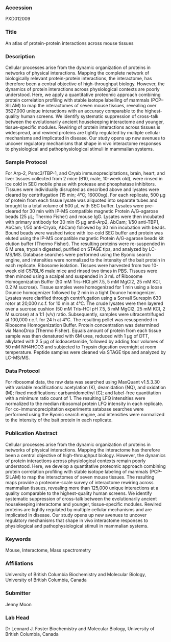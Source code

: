 ### Accession
PXD012009

### Title
An atlas of protein-protein interactions across mouse tissues

### Description
Cellular processes arise from the dynamic organization of proteins in networks of physical interactions. Mapping the complete network of biologically relevant protein-protein interactions, the interactome, has therefore been a central objective of high-throughput biology. However, the dynamics of protein interactions across physiological contexts are poorly understood. Here, we apply a quantitative proteomic approach combining protein correlation profiling with stable isotope labelling of mammals (PCP–SILAM) to map the interactomes of seven mouse tissues, revealing over 3527,000 unique interactions with an accuracy comparable to the highest-quality human screens. We identify systematic suppression of cross-talk between the evolutionarily ancient housekeeping interactome and younger, tissue-specific modules. Rewiring of protein interactions across tissues is widespread, and rewired proteins are tightly regulated by multiple cellular mechanisms and implicated in disease. Our study opens up new avenues to uncover regulatory mechanisms that shape in vivo interactome responses to physiological and pathophysiological stimuli in mammalian systems.

### Sample Protocol
For Arp-2, Psmc3/TBP-1, and Cryab immunoprecipitations, brain, heart, and liver tissues collected from 2 mice (B10, male, 10-week old), were rinsed in ice cold in SEC mobile phase with protease and phosphatase inhibitors. Tissues were individually disrupted as described above and lysates were cleared by centrifugation (15 min; 4°C; 16000xg). For each replicate, 500 µg of protein from each tissue lysate was aliquoted into separate tubes and brought to a total volume of 500 µL with SEC buffer. Lysates were pre-cleared for 30 min with IP-MS compatible magnetic Protein A/G-agarose beads (25 µL; Thermo Fisher) and mouse IgG. Lysates were then incubated with primary antibody for 30 min (5 µg anti-Arp2, AbCam; 1/50 anti-TBP1, AbCam; 1/50 anti-Cryab, AbCam) followed by 30 min incubation with beads. Bound beads were washed twice with ice-cold SEC buffer and protein was eluted using the IP-MS compatible magnetic Protein A/G-agarose beads kit elution buffer (Thermo Fisher). The resulting proteins were re-suspended in 6 M urea, trypsin digested, purified on STAGE tips, and analyzed by LC-MS/MS. Database searches were performed using the Byonic search engine, and intensities were normalized to the intensity of the bait protein in each replicate.  Ribosome isolation. Tissues were harvested from two 10-week old C57BL/6 male mice and rinsed two times in PBS. Tissues were then minced using a scalpel and suspended in 3 mL of Ribosome Homogenization Buffer (50 mM Tris-HCl pH 7.5, 5 mM MgCl2, 25 mM KCl, 0.2 M sucrose). Tissue samples were homogenized for 1 min using a loose Dounce homogenizer followed by 2 min in a tight Dounce homogenizer. Lysates were clarified through centrifugation using a Sorvall Surespin 630 rotor at 20,000 r.c.f. for 10 min at 4°C. The crude lysates were then layered over a sucrose cushion (50 mM Tris-HCl pH 7.5, 5 mM MgCl2, 25 mM KCl, 2 M sucrose) at a 1:1 (v/v) ratio. Subsequently, samples were ultracentrifuged at 100,000 r.c.f. for 24 h at 4°C. The resulting pellet was resuspended in Ribosome Homogenization Buffer. Protein concentration was determined via NanoDrop (Thermo Fisher). Equals amount of protein from each tissue sample was then denatured with 6M urea, reduced with 1 µg of DTT, alkylated with 2.5 µg of iodoacetamide, followed by adding four volumes of 50 mM NH4HCO3 and subjected to Trypsin digestion overnight at room temperature. Peptide samples were cleaned via STAGE tips and analyzed by LC-MS/MS.

### Data Protocol
For ribosomal data, the raw data was searched using MaxQuant v1.5.3.30 with variable modifications: acetylation (K), deamidation (NQ), and oxidation (M); fixed modifications: carbamidomethyl (C); and label-free quantitation with a minimum ratio count of 1. The resulting LFQ intensities were normalized to the median ribosomal protein LFQ intensity in each replicate. For co-immunoprecipitation experiments satabase searches were performed using the Byonic search engine, and intensities were normalized to the intensity of the bait protein in each replicate.

### Publication Abstract
Cellular processes arise from the dynamic organization of proteins in networks of physical interactions. Mapping the interactome has therefore been a central objective of high-throughput biology. However, the dynamics of protein interactions across physiological contexts remain poorly understood. Here, we develop a quantitative proteomic approach combining protein correlation profiling with stable isotope labeling of mammals (PCP-SILAM) to map the interactomes of seven mouse tissues. The resulting maps provide a proteome-scale survey of interactome rewiring across mammalian tissues, revealing more than 125,000 unique interactions at a quality comparable to the highest-quality human screens. We identify systematic suppression of cross-talk between the evolutionarily ancient housekeeping interactome and younger, tissue-specific modules. Rewired proteins are tightly regulated by multiple cellular mechanisms and are implicated in disease. Our study opens up new avenues to uncover regulatory mechanisms that shape in&#xa0;vivo interactome responses to physiological and pathophysiological stimuli in mammalian systems.

### Keywords
Mouse, Interactome, Mass spectrometry

### Affiliations
University of British Columbia
Biochemistry and Molecular Biology, University of British Columbia, Canada

### Submitter
Jenny Moon

### Lab Head
Dr Leonard J. Foster
Biochemistry and Molecular Biology, University of British Columbia, Canada



